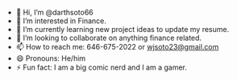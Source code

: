 - 👋 Hi, I’m @darthsoto66
- 👀 I’m interested in Finance.
- 🌱 I’m currently learning new project ideas to update my resume. 
- 💞️ I’m looking to collaborate on anything finance related.
- 📫 How to reach me: 646-675-2022 or wjsoto23@gmail.com
- 😄 Pronouns: He/him
- ⚡ Fun fact: I am a big comic nerd and I am a gamer. 

<!---
darthsoto66/darthsoto66 is a ✨ special ✨ repository because its `README.md` (this file) appears on your GitHub profile.
You can click the Preview link to take a look at your changes.
--->
